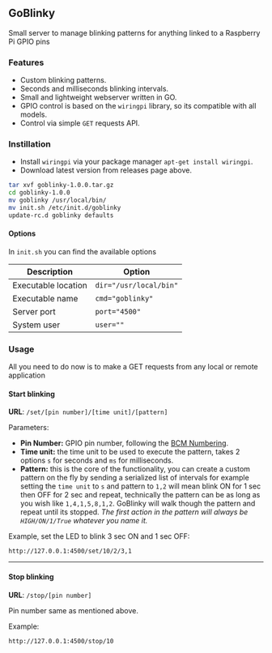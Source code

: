 GoBlinky
-

Small server to manage blinking patterns for anything linked to a Raspberry Pi GPIO pins

### Features

- Custom blinking patterns.
- Seconds and milliseconds blinking intervals.
- Small and lightweight webserver written in GO.
- GPIO control is based on the `wiringpi` library, so its compatible with all models.
- Control via simple `GET` requests API.

### Instillation

- Install `wiringpi` via your package manager `apt-get install
   wiringpi`.
- Download latest version from releases page above.

```bash
tar xvf goblinky-1.0.0.tar.gz
cd goblinky-1.0.0
mv goblinky /usr/local/bin/
mv init.sh /etc/init.d/goblinky
update-rc.d goblinky defaults
```

#### Options
In `init.sh` you can find the available options

|Description         |Option           |
|--------------------|----------------------|
|Executable location |`dir="/usr/local/bin"`|
|Executable name     |`cmd="goblinky"`|
|Server port         |`port="4500"`|
|System user         |`user=""`|



### Usage

All you need to do now is to make a GET requests from any local or remote application


#### Start blinking
**URL**: `/set/[pin number]/[time unit]/[pattern]`

Parameters:

 - **Pin Number:** GPIO pin number, following the [BCM Numbering](https://pinout.xyz/).
 - **Time unit:** the time unit to be used to execute the pattern, takes 2 options `s` for seconds and `ms` for milliseconds.
 - **Pattern:** this is the core of the functionality, you can create a custom pattern on the fly by sending a serialized list of intervals for example setting the `time unit` to `s` and pattern to `1,2` will mean blink ON for 1 sec then OFF for 2 sec and repeat, technically the pattern can be as long as you wish like `1,4,1,5,8,1,2`. GoBlinky will walk though the pattern and repeat until its stopped.
*The first action in the pattern will always be `HIGH/ON/1/True` whatever you name it.*

Example, set the LED to blink 3 sec ON and 1 sec OFF:
```
http://127.0.0.1:4500/set/10/2/3,1
```
---
#### Stop blinking
**URL**: `/stop/[pin number]`

Pin number same as mentioned above.

Example:
```
http://127.0.0.1:4500/stop/10
```

